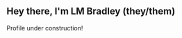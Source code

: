 ## Hey there, I'm LM Bradley (they/them)
<!--
**lmbradleysci/lmbradleysci** is a ✨ _special_ ✨ repository because its `README.md` (this file) appears on your GitHub profile.
-->
Profile under construction!
